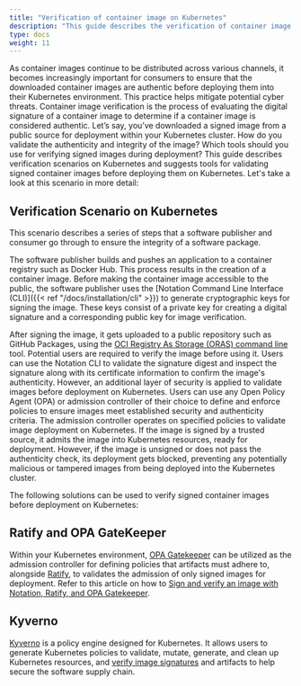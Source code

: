 ```yaml
---
title: "Verification of container image on Kubernetes"
description: "This guide describes the verification of container image before deploying on Kubernetes Cluster"
type: docs
weight: 11
---
```

As container images continue to be distributed across various channels, it becomes increasingly important for consumers to ensure that the downloaded container images are authentic before deploying them into their Kubernetes environment. This practice helps mitigate potential cyber threats. Container image verification is the process of evaluating the digital signature of a container image to determine if a container image is considered authentic. Let’s say, you’ve downloaded a signed image from a public source for deployment within your Kubernetes cluster. How do you validate the authenticity and integrity of the image? Which tools should you use for verifying signed images during deployment? This guide describes verification scenarios on Kubernetes and suggests tools for validating signed container images before deploying them on Kubernetes. Let's take a look at this scenario in more detail:

## Verification Scenario on Kubernetes
This scenario describes a series of steps that a software publisher and consumer go through to ensure the integrity of a software package. 

The software publisher builds and pushes an application to a container registry such as Docker Hub.  This process results in the creation of a container image. Before making the container image accessible to the public, the software publisher uses the [Notation Command Line Interface (CLI)]({{< ref "/docs/installation/cli" >}}) to generate cryptographic keys for signing the image. These keys consist of a private key for creating a digital signature and a corresponding public key for image verification.

After signing the image, it gets uploaded to a public repository such as GitHub Packages, using the [OCI Registry As Storage (ORAS) command line](https://oras.land/docs/installation) tool. Potential users are required to verify the image before using it. Users can use the  Notation CLI to validate the signature digest and inspect the signature along with its certificate information to confirm the image's authenticity. However, an additional layer of security is applied to validate images before deployment on Kubernetes. Users can use any Open Policy Agent (OPA) or admission controller of their choice to define and enforce policies to ensure images meet established security and authenticity criteria. The admission controller operates on specified policies to validate image deployment on Kubernetes. If the image is signed by a trusted source, it admits the image into Kubernetes resources, ready for deployment. However, if the image is unsigned or does not pass the authenticity check, its deployment gets blocked, preventing any potentially malicious or tampered images from being deployed into the Kubernetes cluster.

The following solutions can be used to verify signed container images before deployment on Kubernetes:
## Ratify and OPA GateKeeper 
Within your Kubernetes environment, [OPA Gatekeeper](https://github.com/open-policy-agent/gatekeeper) can be utilized as the admission controller for defining policies that artifacts must adhere to, alongside [Ratify](https://github.com/deislabs/ratify), to validates the admission of only signed images for deployment. Refer to this article on how to [Sign and verify an image with Notation, Ratify, and OPA Gatekeeper](https://ratify.dev/blog/sign-and-verify-image-with-notation-ratify).

## Kyverno
[Kyverno](https://kyverno.io/#td-block-1) is a policy engine designed for Kubernetes. It allows users to generate Kubernetes policies to validate, mutate, generate, and clean up Kubernetes resources, and [verify image signatures](https://kyverno.io/docs/writing-policies/verify-images/notary/#verifying-image-signatures) and artifacts to help secure the software supply chain.